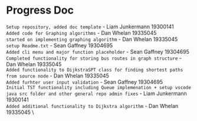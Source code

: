 # Progress Doc

`Setup repository, added doc template` - Liam Junkermann 19300141 \
`Added code for Graphing algorithms` - Dan Whelan 19335045 \
`started on implementing graphing algorithm` - Dan Whelan 19335045 \
`setup Readme.txt` - Sean Gaffney 19304695 \
`Added cli menu and major function placeholder` - Sean Gaffney 19304695 \
`Completed functionality for storing bus routes in graph structure` - Dan Whelan 19335045 \
`Added functionality to DijkstraSPT class for finding shortest paths from source node` - Dan Whelan 19335045 \
`Added furhter user input validation` - Sean Gaffney 19304695 \
`Initial TST functionality including Queue implemenation + setup vscode java src folder and other general repo admin fixes` - Liam Junkermann 19300141 \
`Added additional functionality to Dijkstra algorithm` - Dan Whelan 19335045 \ 